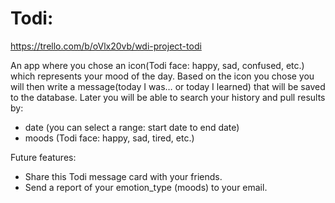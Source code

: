 Todi:
========

https://trello.com/b/oVlx20vb/wdi-project-todi 

An app where you chose an icon(Todi face: happy, sad, confused, etc.) which represents your mood of the day. Based on the icon you chose you will then write a message(today I was… or today I learned) that will be saved to the database. Later you will be able to search your history and pull results by:

- date (you can select a range: start date to end date)
- moods (Todi face: happy, sad, tired, etc.)

Future features: 

- Share this Todi message card with your friends.
- Send  a report of your emotion_type (moods) to your email.
